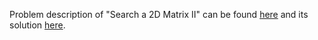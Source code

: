 Problem description of "Search a 2D Matrix II" can be found [here](https://leetcode.com/problems/search-a-2d-matrix-ii/) and its solution [here](https://github.com/aurimas13/LeetCode-HackerRank-MAANG/blob/main/LeetCode/Python%20Solutions/Search%20a%202D%20Matrix%20II/search.py).
